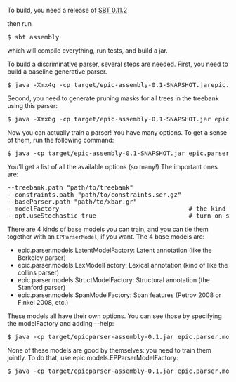 To build, you need a release of [SBT 0.11.2](https://github.com/harrah/xsbt/wiki/Getting-Started-Setup)

then run 

<pre>
$ sbt assembly
</pre>

which will compile everything, run tests, and build a jar.

To build a discriminative parser, several steps are needed. First, you need to build a baseline generative parser.
<pre>
$ java -Xmx4g -cp target/epic-assembly-0.1-SNAPSHOT.jarepic.parser.GenerativeTrainer --treebank.path /path/to/treebank --baseParser.path xbar.gr
</pre>

Second, you need to generate pruning masks for all trees in the treebank using this parser:
<pre>
$ java -Xmx6g -cp target/epic-assembly-0.1-SNAPSHOT.jar epic.parser.projections.ProjectTreebankToConstraints  --treebank.path /path/to/treebank --parser parsers/Gen.parser
</pre>

Now you can actually train a parser! You have many options. To get a sense of them, run the following command:
<pre>
$ java -cp target/epic-assembly-0.1-SNAPSHOT.jar epic.parser.models.ParserTrainer --help
</pre>

You'll get a list of all the available options (so many!) The important ones are:

<pre>
--treebank.path "path/to/treebank"
--constraints.path "path/to/constraints.ser.gz"
--baseParser.path "path/to/xbar.gr"
--modelFactory                                   # the kind of parser to train. See below.
--opt.useStochastic true                         # turn on stochastic gradient
</pre>


There are 4 kinds of base models you can train, and you can tie them together with an `EPParserModel`, if you want. The 4 base models are:

  * epic.parser.models.LatentModelFactory: Latent annotation (like the Berkeley parser)
  * epic.parser.models.LexModelFactory: Lexical annotation (kind of like the collins parser)
  * epic.parser.models.StructModelFactory: Structural annotation (the Stanford parser)
  * epic.parser.models.SpanModelFactory: Span features (Petrov 2008 or Finkel 2008, etc.)

These models all have their own options. You can see those by specifying the modelFactory and adding --help: 
<pre>
$ java -cp target/epicparser-assembly-0.1.jar epic.parser.models.ParserPipeline --modelFactory "model" --help
</pre>

None of these models are good by themselves: you need to train them jointly. To do that, use epic.models.EPParserModelFactory:
<pre>
$ java -cp target/epicparser-assembly-0.1.jar epic.parser.models.ParserPipeline --modelFactory epic.models.EPParserModelFactory --model.0 "model the first" --model.1 "model the second" // etc.
</pre>
